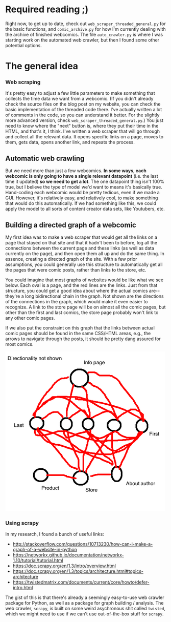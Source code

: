 

# Required reading ;)

Right now, to get up to date, check out `web_scraper_threaded_general.py` for the basic functions, and `comic_archive.py` for how I'm currently dealing with the archive of finished webcomics.  The file `auto_crawler.py` is where I was starting work on the automated web crawler, but then I found some other potential options.

# The general idea

### Web scraping

It's pretty easy to adjust a few little parameters to make something that collects the time data we want from a webcomic. (If you didn't already check the source files on the blog post on my website, you can check the basic implementation of the threaded code there.  I've actually written a lot of comments in the code, so you can understand it better. For the slightly more advanced version, check `web_scraper_threaded_general.py`.) You just need to know where the "next" button is, where they put their time in the HTML, and that's it, I think.  I've written a web scraper that will go through and collect all the relevant data. It opens specific links on a page, moves to them, gets data, opens another link, and repeats the process.

## Automatic web crawling

But we need more than just a few webcomics.  **In some ways, each webcomic is only going to have a single relevant datapoint** (i.e. the last time it updated) **so we need to get a lot**.  The one datapoint thing isn't 100% true, but I believe the type of model we'd want to means it's basically true. Hand-coding each webcomic would be pretty tedious, even if we made a GUI.  However, it's relatively easy, and relatively cool, to make something that would do this automatically.  If we had something like this, we could apply the model to all sorts of content creator data sets, like Youtubers, etc.

## Building a directed graph of a webcomic

My first idea was to make a web scraper that would get all the links on a page that stayed on that site and that it hadn't been to before, log all the connections between the current page and these links (as well as data currently on the page), and then open them all up and do the same thing.  In essence, creating a directed graph of the site.  With a few prior assumptions, you could generally use this structure to automatically get all the pages that were comic posts, rather than links to the store, etc.

You could imagine that most graphs of websites would be like what we see below.  Each oval is a page, and the red lines are the links.  Just from that structure, you could get a good idea about where the actual comics are--they're a long bidirectional chain in the graph. Not shown are the directions of the connections in the graph, which would make it even easier to recognize.  A link to the store page will be on almost all the comic pages, but other than the first and last comics, the store page probably won't link to any other comic pages.  

If we also put the constraint on this graph that the links between actual comic pages should be found in the same CSS/HTML areas, e.g., the arrows to navigate through the posts, it should be pretty dang assured for most comics.

![Directionality not shown](https://github.com/burchill/webcomic_crawler/raw/master/directed_graph.png)

### Using scrapy

In my research, I found a bunch of useful links:

 * http://stackoverflow.com/questions/10713230/how-can-i-make-a-graph-of-a-website-in-python
 * https://networkx.github.io/documentation/networkx-1.10/tutorial/tutorial.html
 * https://doc.scrapy.org/en/1.3/intro/overview.html
 * https://doc.scrapy.org/en/1.3/topics/architecture.html#topics-architecture
 * https://twistedmatrix.com/documents/current/core/howto/defer-intro.html

The gist of this is that there's already a seemingly easy-to-use web crawler package for Python, as well as a package for graph building / analysis.  The web crawler, `scrapy`, is built on some weird asychronous shit called `twisted`, which we might need to use if we can't use out-of-the-box stuff for `scrapy`.
